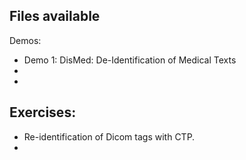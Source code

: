 Files available
---------------
Demos:
- Demo 1: DisMed: De-Identification of Medical Texts
-
-
Exercises:
-
- Re-identification of Dicom tags with CTP.
-
